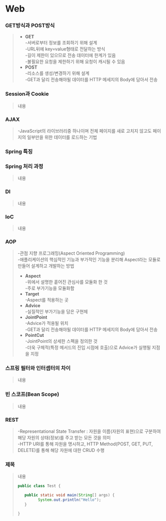 # Web

### GET방식과 POST방식
> - **GET**   
>   -서버로부터 정보를 조회하기 위해 설계   
>   -URL뒤에 key=value형태로 전달하는 방식    
>   -길이 제한이 있으므로 전송 데이터에 한계가 있음   
>   -불필요한 요청을 제한하기 위해 요청이 캐시될 수 있음   
> - **POST**   
>   -리소스를 생성/변경하기 위해 설계   
>   -GET과 달리 전송해야될 데이터를 HTTP 메세지의 Body에 담아서 전송   

### Session과 Cookie
> 내용<br>

### AJAX
> -JavaScript의 라이브러리중 하나이며 전체 페이지를 새로 고치지 않고도 페이지의 일부만을 위한 데이터를 로드하는 기법  

### Spring 특징

### Spring 처리 과정
> 내용<br>

### DI
> 내용<br>

### IoC
> 내용<br>

### AOP
> -관점 지향 프로그래밍(Aspect Oriented Programming)   
> -애플리케이션의 핵심적인 기능과 부가적인 기능을 분리해 Aspect라는 모듈로 만들어 설계하고 개발하는 방법   
> - **Aspect**   
>   -위에서 설명한 흩어진 관심사를 모듈화 한 것   
>   -주로 부가기능을 모듈화함   
> - **Target**   
>   -Aspect를 적용하는 곳   
> - **Advice**   
>   -실질적인 부가기능을 담은 구현체   
> - **JointPoint**   
>   -Advice가 적용될 위치   
>   -GET과 달리 전송해야될 데이터를 HTTP 메세지의 Body에 담아서 전송   
> - **PointCut**   
>   -JointPoint의 상세한 스펙을 정의한 것   
>   -더욱 구체적(특정 메서드의 진입 시점에 호출)으로 Advice가 실행될 지점을 지정   

### 스프링 필터와 인터셉터의 차이
> 내용<br>

### 빈 스코프(Bean Scope)
> 내용<br>

### REST
> -Representational State Transfer : 자원을 이름(자원의 표현)으로 구분하여 해당 자원의 상태(정보)를 주고 받는 모든 것을 의미   
> -HTTP URI를 통해 자원을 명시하고, HTTP Method(POST, GET, PUT, DELETE)를 통해 해당 자원에 대한 CRUD 수행   


### 제목
> 내용<br>
>  ```java
> public class Test {
> 
>	  public static void main(String[] args) {
>		    System.out.println("Hello");
>     }
>
> }
> ```

